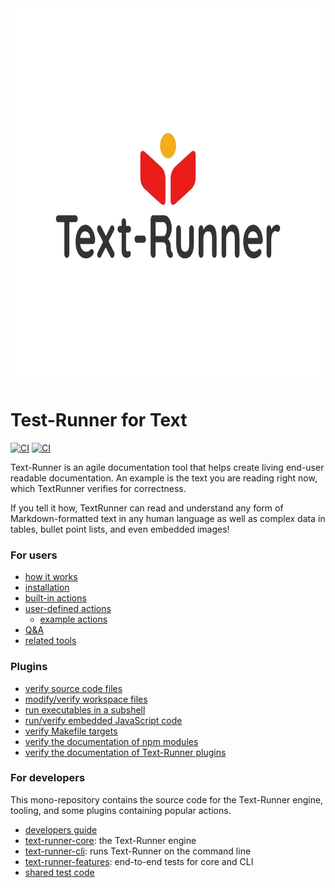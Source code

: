 <img src="documentation/logo_800.jpg" width="800" height="600">

# Test-Runner for Text

[![CI](https://github.com/kevgo/text-runner/actions/workflows/ci.yml/badge.svg)](https://github.com/kevgo/text-runner/actions/workflows/ci.yml)
[![CI](https://ci.appveyor.com/api/projects/status/96q06796xyrste9x/branch/main?svg=true)](https://ci.appveyor.com/project/kevgo/text-runner/branch/main)
<br>

Text-Runner is an agile documentation tool that helps create living end-user
readable documentation. An example is the text you are reading right now, which
TextRunner verifies for correctness.

If you tell it how, TextRunner can read and understand any form of
Markdown-formatted text in any human language as well as complex data in tables,
bullet point lists, and even embedded images!

### For users

- [how it works](documentation/how-it-works.md)
- [installation](documentation/installation.md)
- [built-in actions](documentation/built-in-actions.md)
- [user-defined actions](documentation/user-defined-actions.md)
  - [example actions](examples/)
- [Q&A](documentation/qna.md)
- [related tools](documentation/related-tools.md)

### Plugins

- [verify source code files](textrun-repo/)
- [modify/verify workspace files](textrun-workspace/)
- [run executables in a subshell](textrun-shell/)
- [run/verify embedded JavaScript code](textrun-javascript/)
- [verify Makefile targets](textrun-make/)
- [verify the documentation of npm modules](textrun-npm/)
- [verify the documentation of Text-Runner plugins](textrun-action/)

### For developers

This mono-repository contains the source code for the Text-Runner engine,
tooling, and some plugins containing popular actions.

- [developers guide](documentation/DEVELOPMENT.md)
- [text-runner-core](text-runner-core): the Text-Runner engine
- [text-runner-cli](text-runner-cli): runs Text-Runner on the command line
- [text-runner-features](text-runner-features): end-to-end tests for core and
  CLI
- [shared test code](shared/)
